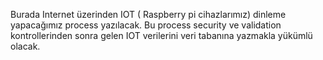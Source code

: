 Burada Internet üzerinden IOT ( Raspberry pi cihazlarımız) dinleme yapacağımız process yazılacak. Bu process security ve validation kontrollerinden sonra gelen IOT verilerini veri tabanına yazmakla yükümlü olacak.
